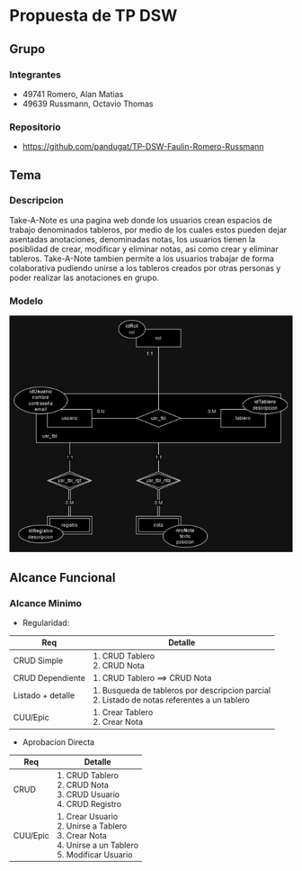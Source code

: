 # Propuesta de TP DSW

## Grupo

### Integrantes

- 49741 Romero, Alan Matias
- 49639 Russmann, Octavio Thomas

### Repositorio

- https://github.com/pandugat/TP-DSW-Faulin-Romero-Russmann

## Tema

### Descripcion
Take-A-Note es una pagina web donde los usuarios crean espacios de trabajo denominados tableros, por medio de los cuales estos pueden dejar asentadas anotaciones, denominadas notas, los usuarios tienen la posiblidad de crear, modificar y eliminar notas, asi como crear y eliminar tableros. Take-A-Note tambien permite a los usuarios trabajar de forma colaborativa pudiendo unirse a los tableros creados por otras personas y poder realizar las anotaciones en grupo. 


### Modelo

![Diagrama Entidad-Relacion](https://github.com/efaulin/TP-DSW-Faulin-Romero-Russmann/blob/fc08b0dc8d5f22b6bc8f08057062f13fb8882ebc/Imagen/TPDER.png)

## Alcance Funcional

### Alcance Minimo

- Regularidad:

| Req                | Detalle                                                                                                                                                                       |
| ------------------ | ----------------------------------------------------------------------------------------------------------------------------------------------------------------------------- |
| CRUD Simple        | 1. CRUD Tablero <br> 2. CRUD Nota                                                                                                                |
| CRUD Dependiente   | 1. CRUD Tablero ==\> CRUD Nota <br>  |
| Listado \+ detalle | 1. Busqueda de tableros por descripcion parcial <br> 2. Listado de notas referentes a un tablero                                     |
| CUU/Epic           | 1. Crear Tablero <br> 2. Crear Nota                                                                                                        |

- Aprobacion Directa

| Req      | Detalle                                                                                                                                       |
| -------- | --------------------------------------------------------------------------------------------------------------------------------------------- |
| CRUD     | 1. CRUD Tablero <br> 2. CRUD Nota <br> 3. CRUD Usuario <br> 4. CRUD Registro <br> |
| CUU/Epic | 1. Crear Usuario <br> 2. Unirse a Tablero <br> 3. Crear Nota <br> 4. Unirse a un Tablero <br> 5. Modificar Usuario     |
